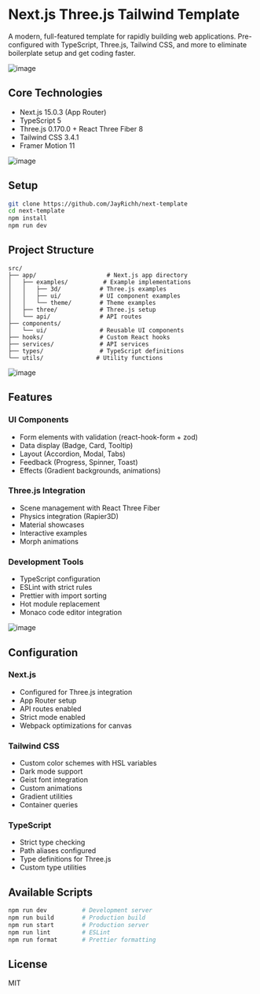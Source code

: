 # Next.js Three.js Tailwind Template

A modern, full-featured template for rapidly building web applications. Pre-configured with TypeScript, Three.js, Tailwind CSS, and more to eliminate boilerplate setup and get coding faster.

![image](https://github.com/user-attachments/assets/44ed6c39-7c06-429f-a7d5-30ff9ae525e9)

## Core Technologies

- Next.js 15.0.3 (App Router)
- TypeScript 5
- Three.js 0.170.0 + React Three Fiber 8
- Tailwind CSS 3.4.1
- Framer Motion 11

![image](https://github.com/user-attachments/assets/4e86010d-f88a-4e43-a388-ec54746f8fd0)

## Setup

```bash
git clone https://github.com/JayRichh/next-template
cd next-template
npm install
npm run dev
```

## Project Structure

```
src/
├── app/                    # Next.js app directory
│   ├── examples/          # Example implementations
│   │   ├── 3d/           # Three.js examples
│   │   ├── ui/           # UI component examples
│   │   └── theme/        # Theme examples
│   ├── three/            # Three.js setup
│   └── api/              # API routes
├── components/
│   └── ui/               # Reusable UI components
├── hooks/                # Custom React hooks
├── services/             # API services
├── types/                # TypeScript definitions
└── utils/               # Utility functions
```

![image](https://github.com/user-attachments/assets/3acd0a7e-3415-4b07-a16d-e8522874879a)

## Features

### UI Components

- Form elements with validation (react-hook-form + zod)
- Data display (Badge, Card, Tooltip)
- Layout (Accordion, Modal, Tabs)
- Feedback (Progress, Spinner, Toast)
- Effects (Gradient backgrounds, animations)

### Three.js Integration

- Scene management with React Three Fiber
- Physics integration (Rapier3D)
- Material showcases
- Interactive examples
- Morph animations

### Development Tools

- TypeScript configuration
- ESLint with strict rules
- Prettier with import sorting
- Hot module replacement
- Monaco code editor integration

![image](https://github.com/user-attachments/assets/eb1375a2-0654-4c88-bcfd-2460cdb01e56)

## Configuration

### Next.js

- Configured for Three.js integration
- App Router setup
- API routes enabled
- Strict mode enabled
- Webpack optimizations for canvas

### Tailwind CSS

- Custom color schemes with HSL variables
- Dark mode support
- Geist font integration
- Custom animations
- Gradient utilities
- Container queries

### TypeScript

- Strict type checking
- Path aliases configured
- Type definitions for Three.js
- Custom type utilities

## Available Scripts

```bash
npm run dev          # Development server
npm run build        # Production build
npm run start        # Production server
npm run lint         # ESLint
npm run format       # Prettier formatting
```

## License

MIT
